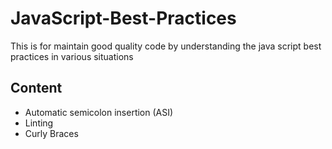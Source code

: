 # JavaScript-Best-Practices
This is for maintain good quality code by understanding the java script best practices in various situations

## Content
- Automatic semicolon insertion (ASI)
- Linting
- Curly Braces

